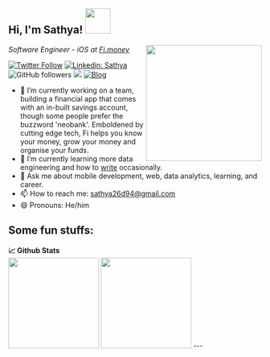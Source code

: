 <h2>Hi, I'm Sathya! <img  align='bottom' src="https://media.giphy.com/media/l1J9tiMFKV8R31J9m/giphy.gif" width="50"></h2>
<img align='right' src="https://media.giphy.com/media/IeRdg7gLkfK1ly2mFU/giphy.gif" width="230">
<p><em>Software Engineer - iOS at <a href="https://www.fi.money/">Fi.money</a> 
</em></p>

[![Twitter Follow](https://img.shields.io/twitter/follow/sathya26d94?label=Follow)](https://twitter.com/intent/follow?screen_name=sathya26d94)
[![Linkedin: Sathya](https://img.shields.io/badge/-sathya-n?style=flat-square&logo=Linkedin&logoColor=white&link=https://www.linkedin.com/in/sathya26d94/)](https://www.linkedin.com/in/sathya26d94/)
![GitHub followers](https://img.shields.io/github/followers/sathya26d94?label=Follow&style=social)
![](https://visitor-badge.glitch.me/badge?page_id=sathya26d94_readme)
<a href="https://medium.com/@sathya26d94"><img alt="Blog" src="https://img.shields.io/badge/Medium-Sathya-blue?style=flat&logo=medium"></a>

- 🔭 I’m currently working on a team, building a financial app that comes with an in-built savings account, though some people prefer the buzzword 'neobank'. Emboldened by cutting edge tech, Fi helps you know your money, grow your money and organise your funds.
- 🌱 I’m currently learning more data engineering and how to [write](https://medium.com/@sathya26d94) occasionally.
- 💬 Ask me about mobile development, web, data analytics, learning, and career.
- 📫 How to reach me: [sathya26d94@gmail.com](mailto:sathya26d94@gmail.com)
- 😄 Pronouns: He/him

## Some fun stuffs:


<summary><b>📈 Github Stats</b></summary>
<img height="180em" src="https://github-readme-stats.vercel.app/api?username=sathya26d94&show_icons=true&hide_border=true&count_private=true&include_all_commits=true&theme=dark" />
<img height="180em" src="https://github-readme-streak-stats.herokuapp.com/?user=sathya26d94&hide_border=true&theme=dark&count_private=true&include_all_commits=true" />
---

